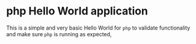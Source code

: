 # php Hello World application

This is a simple and very basic Hello World for `php` to validate functionality and make sure `php` is running as expected,
